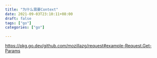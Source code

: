 ```yaml
---
title: "为什么需要Context"
date: 2021-09-03T23:10:11+08:00
draft: false
tags: ["go"]
categories: ["go"]
 
---
```




https://pkg.go.dev/github.com/mozillazg/request#example-Request.Get-Params